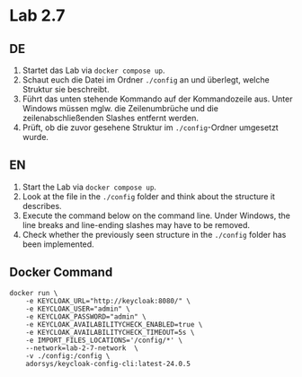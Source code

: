 # Lab 2.7

## DE

1) Startet das Lab via `docker compose up`.
2) Schaut euch die Datei im Ordner `./config` an und überlegt, welche Struktur sie beschreibt.
3) Führt das unten stehende Kommando auf der Kommandozeile aus. Unter Windows müssen mglw. die Zeilenumbrüche und die zeilenabschließenden Slashes entfernt werden.
4) Prüft, ob die zuvor gesehene Struktur im `./config`-Ordner umgesetzt wurde.

## EN

1) Start the Lab via `docker compose up`.
2) Look at the file in the `./config` folder and think about the structure it describes.
3) Execute the command below on the command line. Under Windows, the line breaks and line-ending slashes may have to be removed.
4) Check whether the previously seen structure in the `./config` folder has been implemented.

## Docker Command

```
docker run \
    -e KEYCLOAK_URL="http://keycloak:8080/" \
    -e KEYCLOAK_USER="admin" \
    -e KEYCLOAK_PASSWORD="admin" \
    -e KEYCLOAK_AVAILABILITYCHECK_ENABLED=true \
    -e KEYCLOAK_AVAILABILITYCHECK_TIMEOUT=5s \
    -e IMPORT_FILES_LOCATIONS='/config/*' \
    --network=lab-2-7-network  \
    -v ./config:/config \
    adorsys/keycloak-config-cli:latest-24.0.5
```